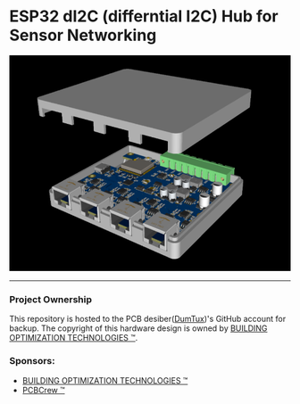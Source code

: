 # ESP32 dI2C (differntial I2C) Hub for Sensor Networking

![preview](./doc/3d-preview.png)

---

### Project Ownership

This repository is hosted to the PCB desiber([DumTux](https://github.com/dumtux))'s GitHub account for backup.
The copyright of this hardware design is owned by [BUILDING OPTIMIZATION TECHNOLOGIES ™](https://www.bldgot.com/).
### Sponsors:

* [BUILDING OPTIMIZATION TECHNOLOGIES ™](https://www.bldgot.com/)
* [PCBCrew ™](https://pcbcrew.com/)
